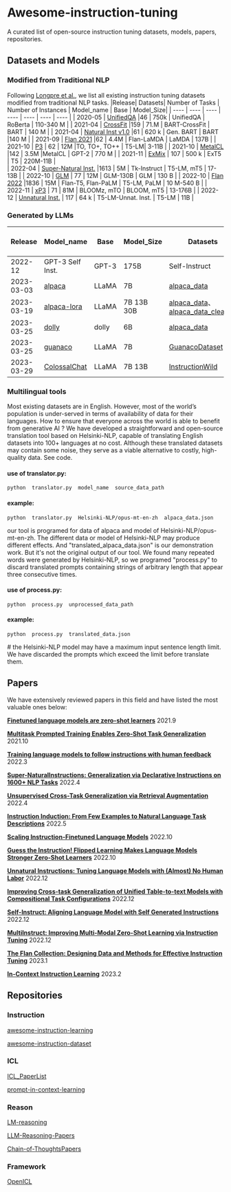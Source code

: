 # Awesome-instruction-tuning
A curated list of open-source instruction tuning datasets, models, papers, repositories.

## Datasets and Models

### Modified from Traditional NLP 

Following [Longpre et al.](https://arxiv.org/pdf/2301.13688.pdf), we list all existing instruction tuning datasets modified from traditional NLP tasks.
|Release| Datasets|  Number of Tasks | Number of Instances | Model_name | Base | Model_Size| 
|  ----  | ----  | ----  | ----  | ----  | ----  | ----  | 
| 2020-05 | [UnifiedQA](https://github.com/allenai/unifiedqa) |46 | 750k | UnifiedQA | RoBerta | 110-340 M |
| 2021-04 | [CrossFit](https://github.com/INK-USC/CrossFit) |159 | 71.M | BART-CrossFit | BART | 140 M |
| 2021-04 | [Natural Inst v1.0](https://instructions.apps.allenai.org/) |61 | 620 k | Gen. BART | BART |140 M |
| 2021-09 | [Flan 2021](https://github.com/google-research/FLAN/tree/main#flan-2021) |62 | 4.4M | Flan-LaMDA | LaMDA | 137B |
| 2021-10 | [P3](https://github.com/bigscience-workshop/promptsource) | 62 | 12M |TO, TO+, TO++ | T5-LM| 3-11B | 
| 2021-10 | [MetalCL](https://github.com/facebookresearch/MetaICL) |142 | 3.5M |MetalCL | GPT-2 | 770 M |
| 2021-11 | [ExMix](https://github.com/google-research/text-to-text-transfer-transformer) | 107 | 500 k | ExT5 | T5 | 220M-11B |  
| 2022-04 | [Super-Natural Inst.](https://github.com/allenai/natural-instructions) |1613 | 5M | Tk-Instruct | T5-LM, mT5 | 17-13B |
| 2022-10 | [GLM](https://github.com/THUDM/GLM-130B) | 77 | 12M | GLM-130B | GLM | 130 B |
| 2022-10 | [Flan 2022](https://github.com/google-research/FLAN/tree/main/flan/v2) |1836 | 15M | Flan-T5, Flan-PaLM | T5-LM, PaLM | 10 M-540 B |
| 2022-11 | [xP3](https://huggingface.co/datasets/bigscience/xP3) | 71 | 81M | BLOOMz, mTO | BLOOM, mT5 | 13-176B |
| 2022-12 | [Unnatural Inst.](https://github.com/orhonovich/unnatural-instructions) | 117 | 64 k | T5-LM-Unnat. Inst. | T5-LM | 11B |




### Generated by LLMs
|Release|  Model_name | Base | Model_Size| Datasets | Number of Instances | Language|
|  ----  | ----  | ----  | ----  | ----  | ----  | ----  | 
| 2022-12 | GPT-3 Self Inst. | GPT-3 | 175B | Self-Instruct | 82 k |En | 
| 2023-03-03|[alpaca](https://github.com/tatsu-lab/stanford_alpaca)| LLaMA | 7B |[alpaca_data](https://github.com/tatsu-lab/stanford_alpaca/blob/main/alpaca_data.json)| 52 k | En | 
| 2023-03-19|[alpaca-lora](https://github.com/tloen/alpaca-lora/commits/main)  | LLaMA | 7B 13B 30B|[alpaca_data](https://github.com/tatsu-lab/stanford_alpaca/blob/main/alpaca_data.json)、[alpaca_data_cleaned](https://github.com/tloen/alpaca-lora/blob/main/alpaca_data_cleaned.json) |52 k | En|
| 2023-03-25|[dolly](https://github.com/databrickslabs/dolly)| dolly | 6B |[alpaca_data](https://github.com/tatsu-lab/stanford_alpaca/blob/main/alpaca_data.json)| 52 k|En |
| 2023-03-25|[guanaco](https://huggingface.co/KBlueLeaf/guanaco-7B-leh)| LLaMA | 7B |[GuanacoDataset](https://huggingface.co/datasets/JosephusCheung/GuanacoDataset)| 534 k | En Zh Ja De|
|2023-03-29|[ColossalChat](https://github.com/hpcaitech/ColossalAI)| LLaMA |7B 13B |[InstructionWild](https://github.com/XueFuzhao/InstructionWild) |104 k |En Zh  | 

### Multilingual tools
Most existing datasets are in English. However, most of the world’s population is under-served in terms of availability of data for their languages. How to ensure that everyone across the world is able to benefit from generative AI ? We have developed a straightforward and open-source translation tool based on Helsinki-NLP, capable of translating English datasets into 100+ languages at no cost. Although these translated datasets may contain some noise, they serve as a viable alternative to costly, high-quality data. See code.
#### use of translator.py:
````
python  translator.py  model_name  source_data_path
````
#### example:
````
python  translator.py  Helsinki-NLP/opus-mt-en-zh  alpaca_data.json
````
our tool is programed for data of alpaca and model of Helsinki-NLP/opus-mt-en-zh. The different data or model of Helsinki-NLP may produce different effects. And "translated_alpaca_data.json" is our demonstration work. But it's not the original output of our tool. We found many repeated words were generated by Helsinki-NLP, so we programed "process.py" to discard translated prompts containing strings of arbitrary length that appear three consecutive times.  
#### use of process.py:
````
python  process.py  unprocessed_data_path
````
#### example:
````
python  process.py  translated_data.json
````
\# the Helsinki-NLP model may have a maximum input sentence length limit. We have discarded the prompts which exceed the limit before translate them.

## Papers

We have extensively reviewed papers in this field and have listed the most valuable ones below:

[**Finetuned language models are zero-shot learners**](https://arxiv.org/abs/2109.01652) 2021.9

[**Multitask Prompted Training Enables Zero-Shot Task Generalization**](https://arxiv.org/abs/2110.08207) 2021.10

[**Training language models to follow instructions with human feedback**](https://arxiv.org/abs/2203.02155) 2022.3
     
[**Super-NaturalInstructions: Generalization via Declarative Instructions on 1600+ NLP Tasks**](https://arxiv.org/abs/2204.07705) 2022.4

[**Unsupervised Cross-Task Generalization via Retrieval Augmentation**](https://arxiv.org/abs/2204.07937) 2022.4
  
[**Instruction Induction: From Few Examples to Natural Language Task Descriptions**](https://arxiv.org/abs/2205.10782) 2022.5
    
[**Scaling Instruction-Finetuned Language Models**](https://arxiv.org/abs/2210.11416) 2022.10

[**Guess the Instruction! Flipped Learning Makes Language Models Stronger Zero-Shot Learners**](https://arxiv.org/abs/2210.02969) 2022.10
   
[**Unnatural Instructions: Tuning Language Models with (Almost) No Human Labor**](https://arxiv.org/abs/2212.09689)  2022.12

[**Improving Cross-task Generalization of Unified Table-to-text Models with Compositional Task Configurations**](https://arxiv.org/abs/2212.08780) 2022.12

[**Self-Instruct: Aligning Language Model with Self Generated Instructions**](https://arxiv.org/abs/2212.10560) 2022.12

[**MultiInstruct: Improving Multi-Modal Zero-Shot Learning via Instruction Tuning**](https://arxiv.org/abs/2212.10773) 2022.12

[**The Flan Collection: Designing Data and Methods for Effective Instruction Tuning**](https://arxiv.org/abs/2301.13688) 2023.1

[**In-Context Instruction Learning**](https://arxiv.org/abs/2302.14691) 2023.2


## Repositories
### Instruction
[awesome-instruction-learning](https://github.com/RenzeLou/awesome-instruction-learning)

[awesome-instruction-dataset](https://github.com/yaodongC/awesome-instruction-dataset)


### ICL
[ICL_PaperList](https://github.com/dqxiu/ICL_PaperList)

[prompt-in-context-learning](https://github.com/EgoAlpha/prompt-in-context-learning)

### Reason
[LM-reasoning](https://github.com/jeffhj/LM-reasoning)

[LLM-Reasoning-Papers](https://github.com/atfortes/LLM-Reasoning-Papers)

[Chain-of-ThoughtsPapers](https://github.com/Timothyxxx/Chain-of-ThoughtsPapers)


### Framework
[OpenICL](https://github.com/Shark-NLP/OpenICL)

